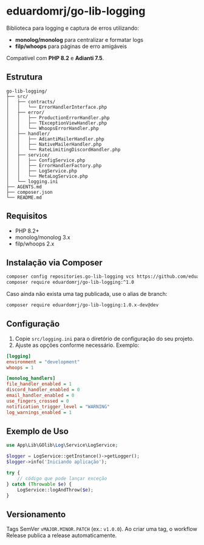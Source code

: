 # eduardomrj/go-lib-logging

Biblioteca para logging e captura de erros utilizando:

- **monolog/monolog** para centralizar e formatar logs
- **filp/whoops** para páginas de erro amigáveis

Compatível com **PHP 8.2** e **Adianti 7.5**.

## Estrutura

```
go-lib-logging/
├── src/
│   ├── contracts/
│   │   └── ErrorHandlerInterface.php
│   ├── error/
│   │   ├── ProductionErrorHandler.php
│   │   ├── TExceptionViewHandler.php
│   │   └── WhoopsErrorHandler.php
│   ├── handler/
│   │   ├── AdiantiMailerHandler.php
│   │   ├── NativeMailerHandler.php
│   │   └── RateLimitingDiscordHandler.php
│   ├── service/
│   │   ├── ConfigService.php
│   │   ├── ErrorHandlerFactory.php
│   │   ├── LogService.php
│   │   └── MetaLogService.php
│   └── logging.ini
├── AGENTS.md
├── composer.json
└── README.md
```

## Requisitos

- PHP 8.2+
- monolog/monolog 3.x
- filp/whoops 2.x

## Instalação via Composer

```sh
composer config repositories.go-lib-logging vcs https://github.com/eduardomrj/go-lib-logging.git
composer require eduardomrj/go-lib-logging:^1.0
```

Caso ainda não exista uma tag publicada, use o alias de branch:

```sh
composer require eduardomrj/go-lib-logging:1.0.x-dev@dev
```

## Configuração

1. Copie `src/logging.ini` para o diretório de configuração do seu projeto.
2. Ajuste as opções conforme necessário. Exemplo:

```ini
[logging]
environment = "development"
whoops = 1

[monolog_handlers]
file_handler_enabled = 1
discord_handler_enabled = 0
email_handler_enabled = 0
use_fingers_crossed = 0
notification_trigger_level = "WARNING"
log_warnings_enabled = 1
```

## Exemplo de Uso

```php
use App\Lib\GOlib\Log\Service\LogService;

$logger = LogService::getInstance()->getLogger();
$logger->info('Iniciando aplicação');

try {
    // código que pode lançar exceção
} catch (Throwable $e) {
    LogService::logAndThrow($e);
}
```

## Versionamento

Tags SemVer `vMAJOR.MINOR.PATCH` (ex.: `v1.0.0`). Ao criar uma tag, o workflow Release publica a release automaticamente.
